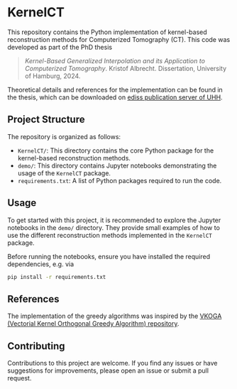 # KernelCT

This repository contains the Python implementation of kernel-based reconstruction methods for Computerized Tomography (CT). This code was developed as part of the PhD thesis

> *Kernel-Based Generalized Interpolation and its Application to Computerized Tomography*.
> Kristof Albrecht.
> Dissertation, University of Hamburg, 2024.

Theoretical details and references for the implementation can be found in the thesis, which can
be downloaded on [ediss publication server of UHH](https://ediss.sub.uni-hamburg.de/handle/ediss/11362).

## Project Structure

The repository is organized as follows:

- `KernelCT/`: This directory contains the core Python package for the kernel-based reconstruction methods.
- `demo/`: This directory contains Jupyter notebooks demonstrating the usage of the `KernelCT` package.
- `requirements.txt`: A list of Python packages required to run the code.

## Usage

To get started with this project, it is recommended to explore the Jupyter notebooks in the `demo/` directory. They provide small examples of how to use the different reconstruction methods implemented in the `KernelCT` package.

Before running the notebooks, ensure you have installed the required dependencies, e.g. via

```bash
pip install -r requirements.txt
```

## References

The implementation of the greedy algorithms was inspired by the [VKOGA (Vectorial Kernel Orthogonal Greedy Algorithm) repository](https://github.com/GabrieleSantin/VKOGA).

## Contributing

Contributions to this project are welcome. If you find any issues or have suggestions for improvements, please open an issue or submit a pull request.

